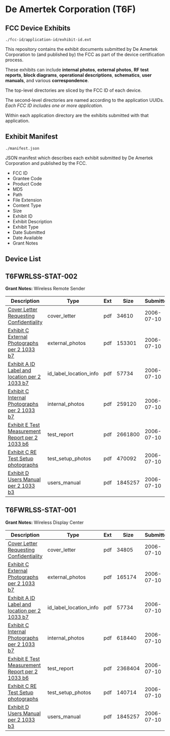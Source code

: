 # De Amertek Corporation (T6F)
## FCC Device Exhibits

```
./fcc-id/application-id/exhibit-id.ext
```

This repository contains the exhibit documents submitted by De Amertek Corporation to (and published by) the FCC as part of the device certification process.

These exhibits can include **internal photos**, **external photos**, **RF test reports**, **block diagrams**, **operational descriptions**, **schematics**, **user manuals**, and various **correspondence**.

The top-level directories are sliced by the FCC ID of each device.

The second-level directories are named according to the application UUIDs. *Each FCC ID includes one or more application.*

Within each application directory are the exhibits submitted with that application. 

## Exhibit Manifest

```
./manifest.json
```

JSON manifest which describes each exhibit submitted by De Amertek Corporation and published by the FCC.

- FCC ID
- Grantee Code
- Product Code
- MD5
- Path
- File Extension
- Content Type
- Size
- Exhibit ID
- Exhibit Description
- Exhibit Type
- Date Submitted
- Date Available
- Grant Notes

## Device List
## T6FWRLSS-STAT-002
**Grant Notes:** Wireless Remote Sender

| Description | Type | Ext | Size | Submitted | Available |
| ----------- | ---- | --- | ---- | --------- | --------- |
| [Cover Letter Requesting Confidentiality](T6FWRLSS-STAT-002/741af2d11ae109f427f5e8c9953ca320/678957.pdf) | cover_letter | pdf | 34610 | 2006-07-10 | 2006-07-10 |
| [Exhibit C External Photographs per 2 1033 b7](T6FWRLSS-STAT-002/741af2d11ae109f427f5e8c9953ca320/678953.pdf) | external_photos | pdf | 153301 | 2006-07-10 | 2006-07-10 |
| [Exhibit A ID Label and location per 2 1033 b7](T6FWRLSS-STAT-002/741af2d11ae109f427f5e8c9953ca320/678948.pdf) | id_label_location_info | pdf | 57734 | 2006-07-10 | 2006-07-10 |
| [Exhibit C Internal Photographs per 2 1033 b7](T6FWRLSS-STAT-002/741af2d11ae109f427f5e8c9953ca320/678954.pdf) | internal_photos | pdf | 259120 | 2006-07-10 | 2006-07-10 |
| [Exhibit E Test Measurement Report per 2 1033 b6](T6FWRLSS-STAT-002/741af2d11ae109f427f5e8c9953ca320/678956.pdf) | test_report | pdf | 2661800 | 2006-07-10 | 2006-07-10 |
| [Exhibit C RE Test Setup photographs](T6FWRLSS-STAT-002/741af2d11ae109f427f5e8c9953ca320/678955.pdf) | test_setup_photos | pdf | 470092 | 2006-07-10 | 2006-07-10 |
| [Exhibit D Users Manual per 2 1033 b3](T6FWRLSS-STAT-002/741af2d11ae109f427f5e8c9953ca320/678958.pdf) | users_manual | pdf | 1845257 | 2006-07-10 | 2006-07-10 |
## T6FWRLSS-STAT-001
**Grant Notes:** Wireless Display Center

| Description | Type | Ext | Size | Submitted | Available |
| ----------- | ---- | --- | ---- | --------- | --------- |
| [Cover Letter Requesting Confidentiality](T6FWRLSS-STAT-001/491ffed66b38e649733551744c3b5deb/678968.pdf) | cover_letter | pdf | 34805 | 2006-07-10 | 2006-07-10 |
| [Exhibit C External Photographs per 2 1033 b7](T6FWRLSS-STAT-001/491ffed66b38e649733551744c3b5deb/678964.pdf) | external_photos | pdf | 165174 | 2006-07-10 | 2006-07-10 |
| [Exhibit A ID Label and location per 2 1033 b7](T6FWRLSS-STAT-001/491ffed66b38e649733551744c3b5deb/678948.pdf) | id_label_location_info | pdf | 57734 | 2006-07-10 | 2006-07-10 |
| [Exhibit C Internal Photographs per 2 1033 b7](T6FWRLSS-STAT-001/491ffed66b38e649733551744c3b5deb/678965.pdf) | internal_photos | pdf | 618440 | 2006-07-10 | 2006-07-10 |
| [Exhibit E Test Measurement Report per 2 1033 b6](T6FWRLSS-STAT-001/491ffed66b38e649733551744c3b5deb/678967.pdf) | test_report | pdf | 2368404 | 2006-07-10 | 2006-07-10 |
| [Exhibit C RE Test Setup photographs](T6FWRLSS-STAT-001/491ffed66b38e649733551744c3b5deb/678966.pdf) | test_setup_photos | pdf | 140714 | 2006-07-10 | 2006-07-10 |
| [Exhibit D Users Manual per 2 1033 b3](T6FWRLSS-STAT-001/491ffed66b38e649733551744c3b5deb/678958.pdf) | users_manual | pdf | 1845257 | 2006-07-10 | 2006-07-10 |
